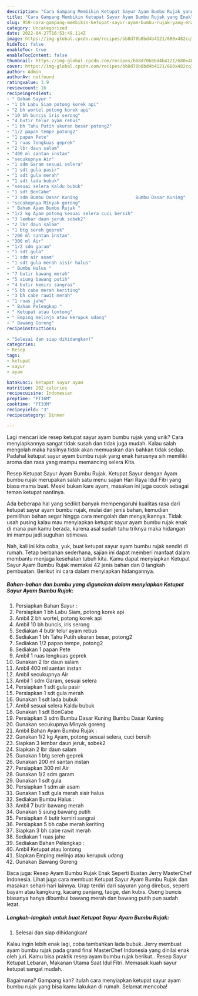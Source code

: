```yaml
---
description: "Cara Gampang Membikin Ketupat Sayur Ayam Bumbu Rujak yang Enak"
title: "Cara Gampang Membikin Ketupat Sayur Ayam Bumbu Rujak yang Enak"
slug: 959-cara-gampang-membikin-ketupat-sayur-ayam-bumbu-rujak-yang-enak
category: Uncategorized
date: 2022-04-27T16:53:49.114Z
image: https://img-global.cpcdn.com/recipes/bb8d70b8bd4b4121/680x482cq70/ketupat-sayur-ayam-bumbu-rujak-foto-resep-utama.jpg
hideToc: false
enableToc: true
enableTocContent: false
thumbnail: https://img-global.cpcdn.com/recipes/bb8d70b8bd4b4121/680x482cq70/ketupat-sayur-ayam-bumbu-rujak-foto-resep-utama.jpg
cover: https://img-global.cpcdn.com/recipes/bb8d70b8bd4b4121/680x482cq70/ketupat-sayur-ayam-bumbu-rujak-foto-resep-utama.jpg
author: Admin
authorAv: notfound
ratingvalue: 3.9
reviewcount: 16
recipeingredient:
- " Bahan Sayur "
- "1 bh Labu Siam potong korek api"
- "2 bh wortel potong korek api"
- "10 bh buncis iris serong"
- "4 butir telur ayam rebus"
- "1 bh Tahu Putih ukuran besar potong2"
- "1/2 papan tempe potong2"
- "1 papan Pete"
- "1 ruas lengkuas geprek"
- "2 lbr daun salam"
- "400 ml santan instan"
- "secukupnya Air"
- "1 sdm Garam sesuai selera"
- "1 sdt gula pasir"
- "1 sdt gula merah"
- "1 sdt lada bubuk"
- "sesuai selera Kaldu bubuk"
- "1 sdt BonCabe"
- "3 sdm Bumbu Dasar Kuning                      Bumbu Dasar Kuning"
- "secukupnya Minyak goreng"
- " Bahan Ayam Bumbu Rujak "
- "1/2 kg Ayam potong sesuai selera cuci bersih"
- "3 lembar daun jeruk sobek2"
- "2 lbr daun salam"
- "1 btg sereh geprek"
- "200 ml santan instan"
- "300 ml Air"
- "1/2 sdm garam"
- "1 sdt gula"
- "1 sdm air asam"
- "1 sdt gula merah sisir halus"
- " Bumbu Halus "
- "7 butir bawang merah"
- "5 siung bawang putih"
- "4 butir kemiri sangrai"
- "5 bh cabe merah keriting"
- "3 bh cabe rawit merah"
- "1 ruas jahe"
- " Bahan Pelengkap "
- " Ketupat atau lontong"
- " Emping melinjo atau kerupuk udang"
- " Bawang Goreng"
recipeinstructions:

- "Selesai dan siap dihidangkan!"
categories:
- Resep
tags:
- ketupat
- sayur
- ayam

katakunci: ketupat sayur ayam 
nutrition: 202 calories
recipecuisine: Indonesian
preptime: "PT16M"
cooktime: "PT33M"
recipeyield: "3"
recipecategory: Dinner

---
```





Lagi mencari ide resep ketupat sayur ayam bumbu rujak yang unik? Cara menyiapkannya sangat tidak susah dan tidak juga mudah. Kalau salah mengolah maka hasilnya tidak akan memuaskan dan bahkan tidak sedap. Padahal ketupat sayur ayam bumbu rujak yang enak harusnya sih memiliki aroma dan rasa yang mampu memancing selera Kita.





Resep Ketupat Sayur Ayam Bumbu Rujak. Ketupat Sayur dengan Ayam bumbu rujak merupakan salah satu menu sajian Hari Raya Idul Fitri yang biasa mama buat. Meski bukan kare ayam, masakan ini juga cocok sebagai teman ketupat nantinya.

Ada beberapa hal yang sedikit banyak mempengaruhi kualitas rasa dari ketupat sayur ayam bumbu rujak, mulai dari jenis bahan, kemudian pemilihan bahan segar hingga cara mengolah dan menyajikannya. Tidak usah pusing kalau mau menyiapkan ketupat sayur ayam bumbu rujak enak di mana pun kamu berada, karena asal sudah tahu triknya maka hidangan ini mampu jadi suguhan istimewa.






Nah, kali ini kita coba, yuk, buat ketupat sayur ayam bumbu rujak sendiri di rumah. Tetap berbahan sederhana, sajian ini dapat memberi manfaat dalam membantu menjaga kesehatan tubuh kita. Kamu dapat menyiapkan Ketupat Sayur Ayam Bumbu Rujak memakai 42 jenis bahan dan 0 langkah pembuatan. Berikut ini cara dalam menyiapkan hidangannya.

<!--inarticleads1-->

##### Bahan-bahan dan bumbu yang digunakan dalam menyiapkan Ketupat Sayur Ayam Bumbu Rujak:

1. Persiapkan  Bahan Sayur :
1. Persiapkan 1 bh Labu Siam, potong korek api
1. Ambil 2 bh wortel, potong korek api
1. Ambil 10 bh buncis, iris serong
1. Sediakan 4 butir telur ayam rebus
1. Sediakan 1 bh Tahu Putih ukuran besar, potong2
1. Sediakan 1/2 papan tempe, potong2
1. Sediakan 1 papan Pete
1. Ambil 1 ruas lengkuas geprek
1. Gunakan 2 lbr daun salam
1. Ambil 400 ml santan instan
1. Ambil secukupnya Air
1. Ambil 1 sdm Garam, sesuai selera
1. Persiapkan 1 sdt gula pasir
1. Persiapkan 1 sdt gula merah
1. Gunakan 1 sdt lada bubuk
1. Ambil sesuai selera Kaldu bubuk
1. Gunakan 1 sdt BonCabe
1. Persiapkan 3 sdm Bumbu Dasar Kuning                      Bumbu Dasar Kuning
1. Gunakan secukupnya Minyak goreng
1. Ambil  Bahan Ayam Bumbu Rujak :
1. Gunakan 1/2 kg Ayam, potong sesuai selera, cuci bersih
1. Siapkan 3 lembar daun jeruk, sobek2
1. Siapkan 2 lbr daun salam
1. Gunakan 1 btg sereh geprek
1. Gunakan 200 ml santan instan
1. Persiapkan 300 ml Air
1. Gunakan 1/2 sdm garam
1. Gunakan 1 sdt gula
1. Persiapkan 1 sdm air asam
1. Gunakan 1 sdt gula merah sisir halus
1. Sediakan  Bumbu Halus :
1. Ambil 7 butir bawang merah
1. Gunakan 5 siung bawang putih
1. Persiapkan 4 butir kemiri sangrai
1. Persiapkan 5 bh cabe merah keriting
1. Siapkan 3 bh cabe rawit merah
1. Sediakan 1 ruas jahe
1. Sediakan  Bahan Pelengkap :
1. Ambil  Ketupat atau lontong
1. Siapkan  Emping melinjo atau kerupuk udang
1. Gunakan  Bawang Goreng


Baca juga: Resep Ayam Bumbu Rujak Enak Seperti Buatan Jerry MasterChef Indonesia. Lihat juga cara membuat Ketupat Sayur Ayam Bumbu Rujak dan masakan sehari-hari lainnya. Urap terdiri dari sayuran yang direbus, seperti bayam atau kangkung, kacang panjang, taoge, dan kubis. Oseng buncis biasanya hanya dibumbui bawang merah dan bawang putih pun sudah lezat. 

<!--inarticleads2-->

##### Langkah-langkah untuk buat Ketupat Sayur Ayam Bumbu Rujak:


1. Selesai dan siap dihidangkan!

Kalau ingin lebih enak lagi, coba tambahkan lada bubuk. Jerry membuat ayam bumbu rujak pada grand final MasterChef Indonesia yang dinilai enak oleh juri. Kamu bisa praktik resep ayam bumbu rujak berikut.. Resep Sayur Ketupat Lebaran, Makanan Utama Saat Idul Fitri. Memasak kuah sayur ketupat sangat mudah. 

Bagaimana? Gampang kan? Itulah cara menyiapkan ketupat sayur ayam bumbu rujak yang bisa kamu lakukan di rumah. Selamat mencoba!
